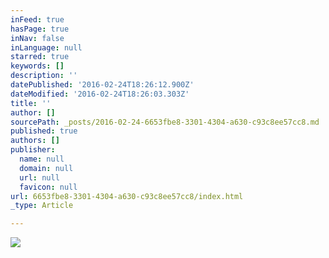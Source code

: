 ```yaml
---
inFeed: true
hasPage: true
inNav: false
inLanguage: null
starred: true
keywords: []
description: ''
datePublished: '2016-02-24T18:26:12.900Z'
dateModified: '2016-02-24T18:26:03.303Z'
title: ''
author: []
sourcePath: _posts/2016-02-24-6653fbe8-3301-4304-a630-c93c8ee57cc8.md
published: true
authors: []
publisher:
  name: null
  domain: null
  url: null
  favicon: null
url: 6653fbe8-3301-4304-a630-c93c8ee57cc8/index.html
_type: Article

---
```

![](https://the-grid-user-content.s3-us-west-2.amazonaws.com/ab672f2b-a305-45b6-b4a3-b1cb085c4674.jpg)